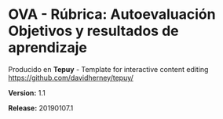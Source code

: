 # OVA - Rúbrica: Autoevaluación Objetivos y resultados de aprendizaje

Producido en **Tepuy** - Template for interactive content editing
https://github.com/davidherney/tepuy/

**Version:** 1.1

**Release:** 20190107.1

